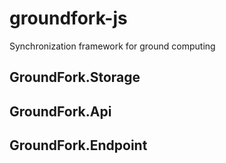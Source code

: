 # groundfork-js

Synchronization framework for ground computing

## GroundFork.Storage

## GroundFork.Api

## GroundFork.Endpoint
